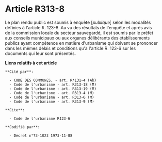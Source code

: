 # Article R313-8

Le plan rendu public est soumis à enquête [*publique*] selon les modalités définies à l'article R. 123-8. Au vu des résultats
de l'enquête et après avis de la commission locale du secteur sauvegardé, il est soumis par le préfet aux conseils municipaux
ou aux organes délibérants des établissements publics ayant compétence en matière d'urbanisme qui doivent se prononcer dans
les mêmes délais et conditions qu'à l'article R. 123-6 sur les documents qui leur sont présentés.

**Liens relatifs à cet article**

	**Cité par**:

	  - CODE DES COMMUNES. - art. R*131-4 (Ab)
	  - Code de l'urbanisme - art. R313-18 (M)
	  - Code de l'urbanisme - art. R313-19 (M)
	  - Code de l'urbanisme - art. R313-4 (M)
	  - Code de l'urbanisme - art. R313-6 (M)
	  - Code de l'urbanisme - art. R313-9 (M)

	**Cite**:

	  - Code de l'urbanisme R123-6

	**Codifié par**:

	  - Décret n°73-1023 1973-11-08
